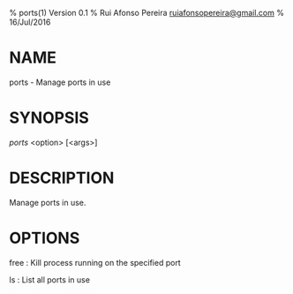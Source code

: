 % ports(1) Version 0.1
% Rui Afonso Pereira <ruiafonsopereira@gmail.com>
% 16/Jul/2016

# NAME

ports - Manage ports in use

# SYNOPSIS

*ports* \<option\> [\<args\>]

# DESCRIPTION

Manage ports in use.

# OPTIONS

free
: Kill process running on the specified port

ls
: List all ports in use
